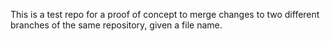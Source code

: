 This is a test repo for a proof of concept to merge changes to two different branches of the same repository, given a file name.
